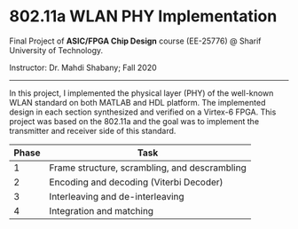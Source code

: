 # 802.11a WLAN PHY Implementation

Final Project of **ASIC/FPGA Chip Design** course (EE-25776) @ Sharif University of Technology.

Instructor: Dr. Mahdi Shabany; Fall 2020

---

In this project, I implemented the physical layer (PHY) of the well-known WLAN standard on both MATLAB and HDL platform. The implemented design in each section synthesized and verified on a Virtex-6 FPGA. This project was based on the 802.11a and the goal was to implement the transmitter and receiver side of this standard.

| Phase | Task 
| --------------- | --------------- 
| 1 | Frame structure, scrambling, and descrambling
| 2 | Encoding and decoding (Viterbi Decoder)
| 3 | Interleaving and de-interleaving
| 4 | Integration and matching
